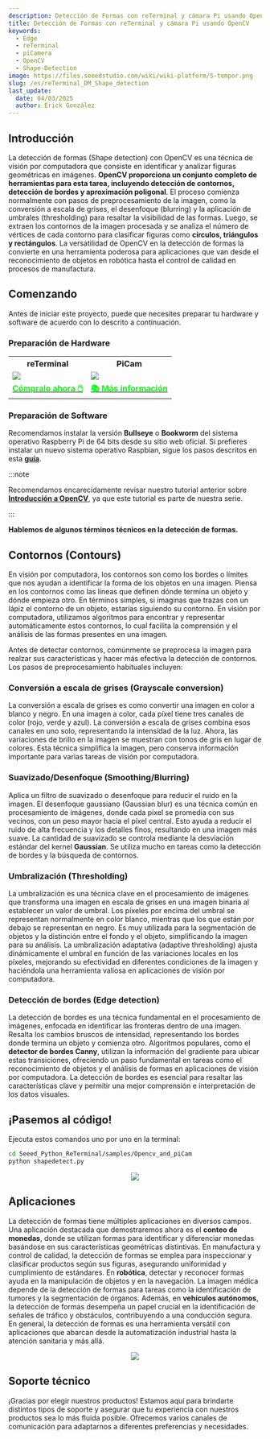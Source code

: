 ```yaml
---
description: Detección de Formas con reTerminal y cámara Pi usando OpenCV
title: Detección de Formas con reTerminal y cámara Pi usando OpenCV
keywords:
  - Edge
  - reTerminal
  - piCamera
  - OpenCV
  - Shape-Detection
image: https://files.seeedstudio.com/wiki/wiki-platform/S-tempor.png
slug: /es/reTerminal_DM_Shape_detection
last_update:
  date: 04/03/2025
  author: Erick González
---
```


## Introducción

La detección de formas (Shape detection) con OpenCV es una técnica de visión por computadora que consiste en identificar y analizar figuras geométricas en imágenes. **OpenCV proporciona un conjunto completo de herramientas para esta tarea, incluyendo detección de contornos, detección de bordes y aproximación poligonal**. El proceso comienza normalmente con pasos de preprocesamiento de la imagen, como la conversión a escala de grises, el desenfoque (blurring) y la aplicación de umbrales (thresholding) para resaltar la visibilidad de las formas. Luego, se extraen los contornos de la imagen procesada y se analiza el número de vértices de cada contorno para clasificar figuras como **círculos, triángulos y rectángulos**. La versatilidad de OpenCV en la detección de formas la convierte en una herramienta poderosa para aplicaciones que van desde el reconocimiento de objetos en robótica hasta el control de calidad en procesos de manufactura.

## Comenzando

Antes de iniciar este proyecto, puede que necesites preparar tu hardware y software de acuerdo con lo descrito a continuación.

### Preparación de Hardware

<div class="table-center">
	<table class="table-nobg">
    <tr class="table-trnobg">
      <th class="table-trnobg">reTerminal</th>
      <th class="table-trnobg">PiCam</th>
		</tr>
    <tr class="table-trnobg"></tr>
		<tr class="table-trnobg">
			<td class="table-trnobg"><div style={{textAlign:'center'}}><img src="https://files.seeedstudio.com/wiki/ReTerminal/frigate/reterminal.png" style={{width:300, height:'auto'}}/></div></td>
      <td class="table-trnobg"><div style={{textAlign:'center'}}><img src="https://files.seeedstudio.com/wiki/ReTerminal/Picam/picam2.jpg" style={{width:300, height:'auto'}}/></div></td>
		</tr>
    <tr class="table-trnobg"></tr>
		<tr class="table-trnobg">
			<td class="table-trnobg"><div class="get_one_now_container" style={{textAlign: 'center'}}><a class="get_one_now_item" href="https://www.seeedstudio.com/ReTerminal-with-CM4-p-4904.html?queryID=26220f25bcce77bc420c9c03059787c0&objectID=4904&indexName=bazaar_retailer_products">
              <strong><span><font color={'FFFFFF'} size={"4"}> Cómpralo ahora 🖱️</font></span></strong>
          </a></div></td>
      <td class="table-trnobg"><div class="get_one_now_container" style={{textAlign: 'center'}}><a class="get_one_now_item" href="https://wiki.seeedstudio.com/reTerminal-piCam/"><strong><span><font color={'FFFFFF'} size={"4"}>📚 Más información</font></span></strong></a></div></td>
        </tr>
    </table>
</div>

### Preparación de Software

Recomendamos instalar la versión **Bullseye** o **Bookworm** del sistema operativo Raspberry Pi de 64 bits desde su sitio web oficial. Si prefieres instalar un nuevo sistema operativo Raspbian, sigue los pasos descritos en esta [**guía**](https://wiki.seeedstudio.com/reTerminal/#flash-raspberry-pi-os-64-bit-ubuntu-os-or-other-os-to-emmc).

:::note

Recomendamos encarecidamente revisar nuestro tutorial anterior sobre [**Introducción a OpenCV**](https://wiki.seeedstudio.com/reTerminal_DM_opencv/), ya que este tutorial es parte de nuestra serie.

:::


**Hablemos de algunos términos técnicos en la detección de formas.**

## Contornos (Contours)

En visión por computadora, los contornos son como los bordes o límites que nos ayudan a identificar la forma de los objetos en una imagen. Piensa en los contornos como las líneas que definen dónde termina un objeto y dónde empieza otro. En términos simples, si imaginas que trazas con un lápiz el contorno de un objeto, estarías siguiendo su contorno. En visión por computadora, utilizamos algoritmos para encontrar y representar automáticamente estos contornos, lo cual facilita la comprensión y el análisis de las formas presentes en una imagen.

Antes de detectar contornos, comúnmente se preprocesa la imagen para realzar sus características y hacer más efectiva la detección de contornos. Los pasos de preprocesamiento habituales incluyen:

### Conversión a escala de grises (Grayscale conversion)

La conversión a escala de grises es como convertir una imagen en color a blanco y negro. En una imagen a color, cada píxel tiene tres canales de color (rojo, verde y azul). La conversión a escala de grises combina esos canales en uno solo, representando la intensidad de la luz. Ahora, las variaciones de brillo en la imagen se muestran con tonos de gris en lugar de colores. Esta técnica simplifica la imagen, pero conserva información importante para varias tareas de visión por computadora.

### Suavizado/Desenfoque (Smoothing/Blurring)

Aplica un filtro de suavizado o desenfoque para reducir el ruido en la imagen. El desenfoque gaussiano (Gaussian blur) es una técnica común en procesamiento de imágenes, donde cada píxel se promedia con sus vecinos, con un peso mayor hacia el píxel central. Esto ayuda a reducir el ruido de alta frecuencia y los detalles finos, resultando en una imagen más suave. La cantidad de suavizado se controla mediante la desviación estándar del kernel **Gaussian**. Se utiliza mucho en tareas como la detección de bordes y la búsqueda de contornos.

### Umbralización (Thresholding)

La umbralización es una técnica clave en el procesamiento de imágenes que transforma una imagen en escala de grises en una imagen binaria al establecer un valor de umbral. Los píxeles por encima del umbral se representan normalmente en color blanco, mientras que los que están por debajo se representan en negro. Es muy utilizada para la segmentación de objetos y la distinción entre el fondo y el objeto, simplificando la imagen para su análisis. La umbralización adaptativa (adaptive thresholding) ajusta dinámicamente el umbral en función de las variaciones locales en los píxeles, mejorando su efectividad en diferentes condiciones de la imagen y haciéndola una herramienta valiosa en aplicaciones de visión por computadora.

### Detección de bordes (Edge detection)

La detección de bordes es una técnica fundamental en el procesamiento de imágenes, enfocada en identificar las fronteras dentro de una imagen. Resalta los cambios bruscos de intensidad, representando los bordes donde termina un objeto y comienza otro. Algoritmos populares, como el **detector de bordes Canny**, utilizan la información del gradiente para ubicar estas transiciones, ofreciendo un paso fundamental en tareas como el reconocimiento de objetos y el análisis de formas en aplicaciones de visión por computadora. La detección de bordes es esencial para resaltar las características clave y permitir una mejor comprensión e interpretación de los datos visuales.

## ¡Pasemos al código!

Ejecuta estos comandos uno por uno en la terminal:

```sh
cd Seeed_Python_ReTerminal/samples/Opencv_and_piCam
python shapedetect.py
```

<center><img width={800} src="https://files.seeedstudio.com/wiki/ReTerminal/opencv/shapedetection.png" /></center>

## Aplicaciones

La detección de formas tiene múltiples aplicaciones en diversos campos. Una aplicación destacada que demostraremos ahora es el **conteo de monedas**, donde se utilizan formas para identificar y diferenciar monedas basándose en sus características geométricas distintivas. En manufactura y control de calidad, la detección de formas se emplea para inspeccionar y clasificar productos según sus figuras, asegurando uniformidad y cumplimiento de estándares. En **robótica**, detectar y reconocer formas ayuda en la manipulación de objetos y en la navegación. La imagen médica depende de la detección de formas para tareas como la identificación de tumores y la segmentación de órganos. Además, en **vehículos autónomos**, la detección de formas desempeña un papel crucial en la identificación de señales de tráfico y obstáculos, contribuyendo a una conducción segura. En general, la detección de formas es una herramienta versátil con aplicaciones que abarcan desde la automatización industrial hasta la atención sanitaria y más allá.

<center><img width={800} src="https://files.seeedstudio.com/wiki/ReTerminal/opencv/coins1.PNG" /></center>

## Soporte técnico

¡Gracias por elegir nuestros productos! Estamos aquí para brindarte distintos tipos de soporte y asegurar que tu experiencia con nuestros productos sea lo más fluida posible. Ofrecemos varios canales de comunicación para adaptarnos a diferentes preferencias y necesidades.

<div class="button_tech_support_container">
<a href="https://forum.seeedstudio.com/" class="button_forum"></a> 
<a href="https://www.seeedstudio.com/contacts" class="button_email"></a>
</div>

<div class="button_tech_support_container">
<a href="https://discord.gg/eWkprNDMU7" class="button_discord"></a> 
<a href="https://github.com/Seeed-Studio/wiki-documents/discussions/69" class="button_discussion"></a>
</div>
